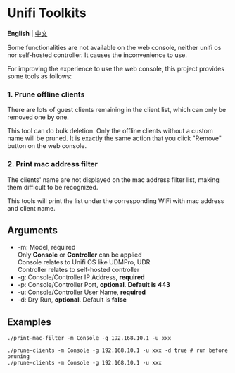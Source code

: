 # Unifi Toolkits

**English** | [中文](./README_zh.md)

Some functionalities are not available on the web console,
neither unifi os nor self-hosted controller.
It causes the inconvenience to use.

For improving the experience to use the web console,
this project provides some tools as follows:

### 1. Prune offline clients
There are lots of guest clients remaining in the client list, which can only be removed one by one.

This tool can do bulk deletion. Only the offline clients without a custom name will be pruned.
It is exactly the same action that you click "Remove" button on the web console.

### 2. Print mac address filter
The clients' name are not displayed on the mac address filter list, making them difficult to be recognized.

This tools will print the list under the corresponding WiFi with mac address and client name.

## Arguments
- -m: Model, required<br>
      Only **Console** or **Controller** can be applied<br>
      Console relates to Unifi OS like UDMPro, UDR<br>
      Controller relates to self-hosted controller
- -g: Console/Controller IP Address, **required**
- -p: Console/Controller Port, **optional**. **Default is 443**
- -u: Console/Controller User Name, **required**
- -d: Dry Run, **optional**. Default is **false**

## Examples
```shell
./print-mac-filter -m Console -g 192.168.10.1 -u xxx

./prune-clients -m Console -g 192.168.10.1 -u xxx -d true # run before pruning
./prune-clients -m Console -g 192.168.10.1 -u xxx
```